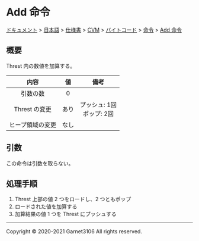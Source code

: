 # Add 命令

[ドキュメント](../../../../../../index.md) > [日本語](../../../../../index.md) > [仕様書](../../../../index.md) > [CVM](../../../index.md) > [バイトコード](../../index.md) > [命令](../index.md) > [Add 命令](./index.md)

## 概要

Threst 内の数値を加算する。

|内容|値|備考|
|:-:|:-:|:-:|
|引数の数|0||
|Threst の変更|あり|プッシュ: 1回<br>ポップ: 2回|
|ヒープ領域の変更|なし||

## 引数

この命令は引数を取らない。

## 処理手順

1. Threst 上部の値 2 つをロードし、2 つともポップ
2. ロードされた値を加算する
3. 加算結果の値 1 つを Threst にプッシュする

---

Copyright © 2020-2021 Garnet3106 All rights reserved.
